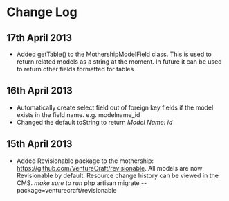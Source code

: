 # Change Log

## 17th April 2013

* Added getTable() to the MothershipModelField class. This is used to return related models as a string at the moment. In future it can be used to return other fields formatted for tables

## 16th April 2013

* Automatically create select field out of foreign key fields if the model exists in the field name. e.g. modelname_id
* Changed the default toString to return _Model Name: id_

## 15th April 2013

* Added Revisionable package to the mothership: https://github.com/VentureCraft/revisionable. All models are now Revisionable by default. Resource change history can be viewed in the CMS. _make sure to run_ 
    php artisan migrate --package=venturecraft/revisionable
